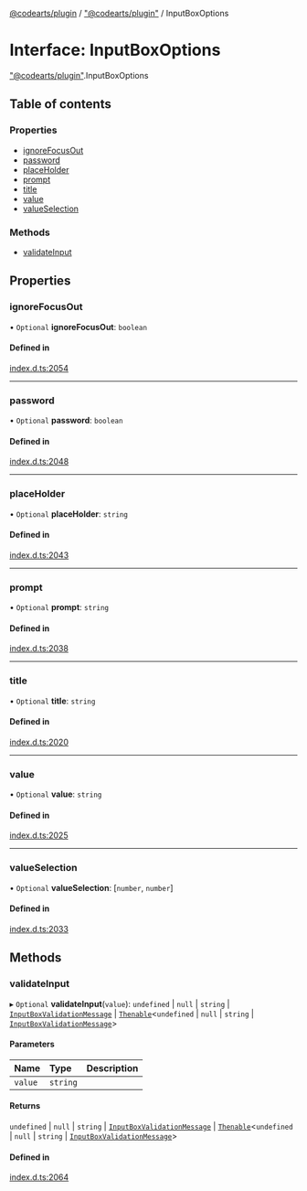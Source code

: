 [@codearts/plugin](../README.md) / ["@codearts/plugin"](../modules/_codearts_plugin_.md) / InputBoxOptions

# Interface: InputBoxOptions

["@codearts/plugin"](../modules/_codearts_plugin_.md).InputBoxOptions

## Table of contents

### Properties

- [ignoreFocusOut](codearts_plugin_.InputBoxOptions.md#ignorefocusout)
- [password](codearts_plugin_.InputBoxOptions.md#password)
- [placeHolder](codearts_plugin_.InputBoxOptions.md#placeholder)
- [prompt](codearts_plugin_.InputBoxOptions.md#prompt)
- [title](codearts_plugin_.InputBoxOptions.md#title)
- [value](codearts_plugin_.InputBoxOptions.md#value)
- [valueSelection](codearts_plugin_.InputBoxOptions.md#valueselection)

### Methods

- [validateInput](codearts_plugin_.InputBoxOptions.md#validateinput)

## Properties

### ignoreFocusOut

• `Optional` **ignoreFocusOut**: `boolean`

#### Defined in

[index.d.ts:2054](https://github.com/huaweicloud/cloudide-plugin-api/blob/a4193a8/index.d.ts#L2054)

___

### password

• `Optional` **password**: `boolean`

#### Defined in

[index.d.ts:2048](https://github.com/huaweicloud/cloudide-plugin-api/blob/a4193a8/index.d.ts#L2048)

___

### placeHolder

• `Optional` **placeHolder**: `string`

#### Defined in

[index.d.ts:2043](https://github.com/huaweicloud/cloudide-plugin-api/blob/a4193a8/index.d.ts#L2043)

___

### prompt

• `Optional` **prompt**: `string`

#### Defined in

[index.d.ts:2038](https://github.com/huaweicloud/cloudide-plugin-api/blob/a4193a8/index.d.ts#L2038)

___

### title

• `Optional` **title**: `string`

#### Defined in

[index.d.ts:2020](https://github.com/huaweicloud/cloudide-plugin-api/blob/a4193a8/index.d.ts#L2020)

___

### value

• `Optional` **value**: `string`

#### Defined in

[index.d.ts:2025](https://github.com/huaweicloud/cloudide-plugin-api/blob/a4193a8/index.d.ts#L2025)

___

### valueSelection

• `Optional` **valueSelection**: [`number`, `number`]

#### Defined in

[index.d.ts:2033](https://github.com/huaweicloud/cloudide-plugin-api/blob/a4193a8/index.d.ts#L2033)

## Methods

### validateInput

▸ `Optional` **validateInput**(`value`): `undefined` \| ``null`` \| `string` \| [`InputBoxValidationMessage`](codearts_plugin_.InputBoxValidationMessage.md) \| [`Thenable`](Thenable.md)<`undefined` \| ``null`` \| `string` \| [`InputBoxValidationMessage`](codearts_plugin_.InputBoxValidationMessage.md)\>

#### Parameters

| Name | Type | Description |
| :------ | :------ | :------ |
| `value` | `string` |  |

#### Returns

`undefined` \| ``null`` \| `string` \| [`InputBoxValidationMessage`](codearts_plugin_.InputBoxValidationMessage.md) \| [`Thenable`](Thenable.md)<`undefined` \| ``null`` \| `string` \| [`InputBoxValidationMessage`](codearts_plugin_.InputBoxValidationMessage.md)\>

#### Defined in

[index.d.ts:2064](https://github.com/huaweicloud/cloudide-plugin-api/blob/a4193a8/index.d.ts#L2064)
